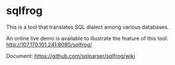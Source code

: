 # sqlfrog
This is a tool that translates SQL dialect among various databases.

An online live demo is available to illustrate the feature of this tool.
http://107.170.101.241:8080/sqlfrog/

Document:
https://github.com/sqlparser/sqlfrog/wiki
